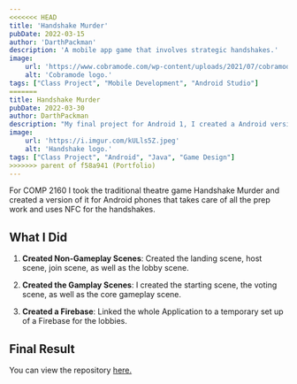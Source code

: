 ```yaml
---
<<<<<<< HEAD
title: 'Handshake Murder'
pubDate: 2022-03-15
author: 'DarthPackman'
description: 'A mobile app game that involves strategic handshakes.'
image:
    url: 'https://www.cobramode.com/wp-content/uploads/2021/07/cobramode-logo-website-big-1024x550.png'
    alt: 'Cobramode logo.'
tags: ["Class Project", "Mobile Development", "Android Studio"]
=======
title: Handshake Murder
pubDate: 2022-03-30
author: DarthPackman
description: "My final project for Android 1, I created a Android version of a classic theatre game."
image:
    url: 'https://i.imgur.com/kULls5Z.jpeg'
    alt: 'Handshake logo.'
tags: ["Class Project", "Android", "Java", "Game Design"]
>>>>>>> parent of f58a941 (Portfolio)
---
```


For COMP 2160 I took the traditional theatre game Handshake Murder and created a version of it for Android phones that takes care of all the prep work and uses NFC for the handshakes.

## What I Did

1. **Created Non-Gameplay Scenes**: Created the landing scene, host scene, join scene, as well as the lobby scene.

2. **Created the Gamplay Scenes**: I created the starting scene, the voting scene, as well as the core gameplay scene.

3. **Created a Firebase**: Linked the whole Application to a temporary set up of a Firebase for the lobbies.

## Final Result

You can view the repository <a href="https://github.com/DarthPackman/Handshake-Murder" target="_blank">here.</a>